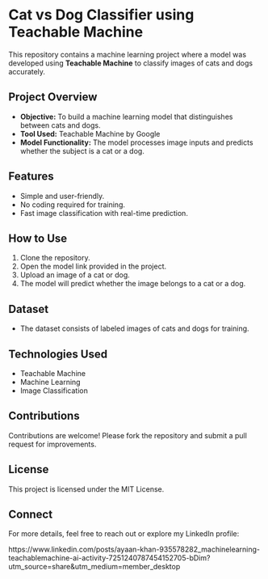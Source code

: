 # Cat vs Dog Classifier using Teachable Machine

This repository contains a machine learning project where a model was developed using **Teachable Machine** to classify images of cats and dogs accurately.

## Project Overview

- **Objective:** To build a machine learning model that distinguishes between cats and dogs.
- **Tool Used:** Teachable Machine by Google
- **Model Functionality:** The model processes image inputs and predicts whether the subject is a cat or a dog.

## Features

- Simple and user-friendly.
- No coding required for training.
- Fast image classification with real-time prediction.

## How to Use

1. Clone the repository.
2. Open the model link provided in the project.
3. Upload an image of a cat or dog.
4. The model will predict whether the image belongs to a cat or a dog.

## Dataset

- The dataset consists of labeled images of cats and dogs for training.

## Technologies Used

- Teachable Machine
- Machine Learning
- Image Classification

## Contributions

Contributions are welcome! Please fork the repository and submit a pull request for improvements.

## License

This project is licensed under the MIT License.

## Connect

For more details, feel free to reach out or explore my LinkedIn profile:

https\://www\.linkedin.com/posts/ayaan-khan-935578282\_machinelearning-teachablemachine-ai-activity-7251240787454152705-bDim?utm\_source=share&utm\_medium=member\_desktop
